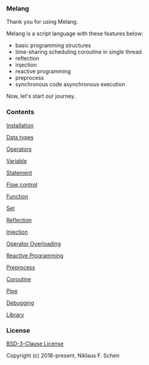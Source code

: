 ### Melang

Thank you for using Melang.

Melang is a script language with these features below:

- basic programming structures
- time-sharing scheduling coroutine in single thread
- reflection
- injection
- reactive programming
- preprocess
- synchronous code asynchronous execution

Now, let's start our journey.



### Contents

[Installation](https://water-melon.github.io/Melang/installation.html)

[Data types](https://water-melon.github.io/Melang/datatype.html)

[Operators](https://water-melon.github.io/Melang/operator.html)

[Variable](https://water-melon.github.io/Melang/variable.html)

[Statement](https://water-melon.github.io/Melang/statement.html)

[Flow control](https://water-melon.github.io/Melang/flowcontrol.html)

[Function](https://water-melon.github.io/Melang/function.html)

[Set](https://water-melon.github.io/Melang/set.html)

[Reflection](https://water-melon.github.io/Melang/reflection.html)

[Injection](https://water-melon.github.io/Melang/injection.html)

[Operator Overloading](https://water-melon.github.io/Melang/overloading.html)

[Reactive Programming](https://water-melon.github.io/Melang/reactive.html)

[Preprocess](https://water-melon.github.io/Melang/preprocess.html)

[Coroutine](https://water-melon.github.io/Melang/coroutine.html)

[Pipe](https://water-melon.github.io/Melang/pipe.html)

[Debugging](https://water-melon.github.io/Melang/debug.html)

[Library](https://water-melon.github.io/Melang/library.html)



### License

[BSD-3-Clause License](https://github.com/Water-Melon/Melang/blob/master/LICENSE)

Copyright (c) 2018-present, Niklaus F. Schen

